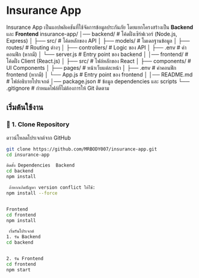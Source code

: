 # Insurance App

Insurance App เป็นแอปพลิเคชันที่ใช้จัดการข้อมูลประกันภัย โดยแยกโครงสร้างเป็น **Backend** และ **Frontend**
insurance-app/
│── backend/         # โค้ดฝั่งเซิร์ฟเวอร์ (Node.js, Express)
│   ├── src/         # โค้ดหลักของ API
│   ├── models/      # โมเดลฐานข้อมูล
│   ├── routes/      # Routing ต่างๆ
│   ├── controllers/ # Logic ของ API
│   ├── .env         # ค่าคอนฟิก (หากมี)
│   └── server.js    # Entry point ของ backend
│
│── frontend/        # โค้ดฝั่ง Client (React.js)
│   ├── src/         # ไฟล์หลักของ React
│   ├── components/  # UI Components
│   ├── pages/       # หน้าเว็บแต่ละหน้า
│   ├── .env         # ค่าคอนฟิก frontend (หากมี)
│   └── App.js       # Entry point ของ frontend
│
│── README.md        # ไฟล์อธิบายโปรเจกต์
│── package.json     # ข้อมูล dependencies และ scripts
└── .gitignore       # กำหนดไฟล์ที่ไม่ต้องการให้ Git ติดตาม


##  เริ่มต้นใช้งาน

### 🔹 1. **Clone Repository**
ดาวน์โหลดโปรเจกต์จาก GitHub
```sh
git clone https://github.com/MRBODY007/insurance-app.git
cd insurance-app

ติดตั้ง Dependencies  Backend
cd backend
npm install

 ถ้าหากเกิดปัญหา version conflict ให้ใช้:
npm install --force


Frontend
cd frontend
npm install

 เริ่มรันโปรเจกต์
1. รัน Backend
cd backend


2. รัน Frontend
cd frontend
npm start
